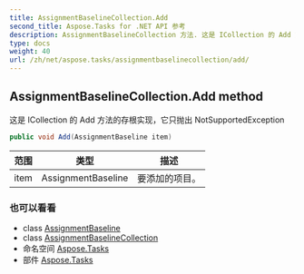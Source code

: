 ```yaml
---
title: AssignmentBaselineCollection.Add
second_title: Aspose.Tasks for .NET API 参考
description: AssignmentBaselineCollection 方法. 这是 ICollection 的 Add 方法的存根实现它只抛出 NotSupportedException
type: docs
weight: 40
url: /zh/net/aspose.tasks/assignmentbaselinecollection/add/
---
```

## AssignmentBaselineCollection.Add method

这是 ICollection 的 Add 方法的存根实现，它只抛出 NotSupportedException

```csharp
public void Add(AssignmentBaseline item)
```

| 范围 | 类型 | 描述 |
| --- | --- | --- |
| item | AssignmentBaseline | 要添加的项目。 |

### 也可以看看

* class [AssignmentBaseline](../../assignmentbaseline/)
* class [AssignmentBaselineCollection](../)
* 命名空间 [Aspose.Tasks](../../assignmentbaselinecollection/)
* 部件 [Aspose.Tasks](../../../)


